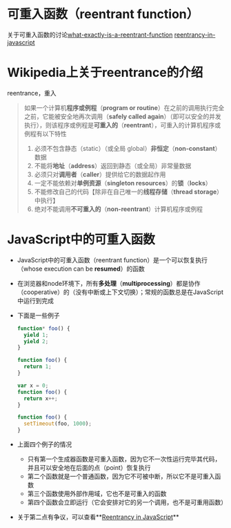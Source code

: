 # 可重入函数（reentrant function）

关于可重入函数的讨论[what-exactly-is-a-reentrant-function](https://stackoverflow.com/questions/2799023/what-exactly-is-a-reentrant-function) [reentrancy-in-javascript](https://stackoverflow.com/questions/34129978/reentrancy-in-javascript)

# Wikipedia上关于reentrance的介绍

reentrance，重入

> 如果一个计算机**程序或例程**（**program or routine**）在之前的调用执行完全之前，它能被安全地再次调用（**safely called again**）（即可以安全的并发执行），则该程序或例程是**可重入的**（**reentrant**），可重入的计算机程序或例程有以下特性
> 
> 1. 必须不包含静态（static）（或全局 global）**非恒定**（**non-constant**）数据
> 2. 不能将**地址**（**address**）返回到静态（或全局）非常量数据
> 3. 必须只对**调用者**（**caller**）提供给它的数据起作用
> 4. 一定不能依赖对**单例资源**（**singleton resources**）的**锁**（**locks**）
> 5. 不能修改自己的代码【除非在自己唯一的**线程存储**（**thread storage**）中执行】
> 6. 绝对不能调用**不可重入的**（**non-reentrant**）计算机程序或例程

# JavaScript中的可重入函数

- JavaScript中的可重入函数（reentrant function）是一个可以恢复执行（whose execution can be **resumed**）的函数
- 在浏览器和node环境下，所有**多处理**（**multiprocessing**）都是协作（cooperative）的（没有中断或上下文切换）；常规的函数总是在JavaScript中运行到完成
- 下面是一些例子
    
    ```jsx
    function* foo() {
      yield 1;
      yield 2;
    }
    ```
    
    ```jsx
    function foo() {
      return 1;
    }
    ```
    
    ```jsx
    var x = 0;
    function foo() {
      return x++;
    }
    ```
    
    ```jsx
    function foo() {
      setTimeout(foo, 1000);
    }
    ```
    
- 上面四个例子的情况
    - 只有第一个生成器函数是可重入函数，因为它不一次性运行完毕其代码，并且可以安全地在后面的点（point）恢复执行
    - 第二个函数就是一个普通函数，因为它不可被中断，所以它不是可重入函数
    - 第三个函数使用外部作用域，它也不是可重入的函数
    - 第四个函数会立即运行（它会安排对它的另一个调用，也不是可重用函数）
- 关于第二点有争议，可以查看**[Reentrancy in JavaScript](https://stackoverflow.com/questions/34129978/reentrancy-in-javascript)**